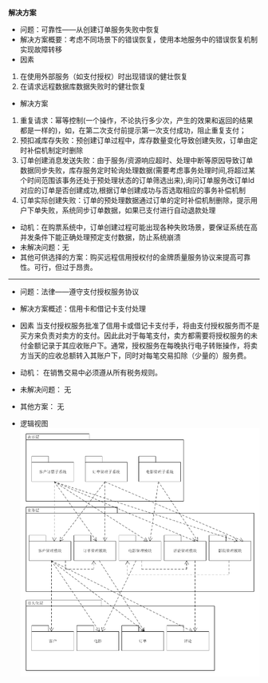 

**解决方案**

- 问题：可靠性——从创建订单服务失败中恢复
- 解决方案概要：考虑不同场景下的错误恢复，使用本地服务中的错误恢复机制实现故障转移
- 因素
1.  在使用外部服务（如支付授权）时出现错误的健壮恢复
2.  在请求远程数据库数据失败时的健壮恢复
- 解决方案
1.  重复请求：幂等控制(一个操作，不论执行多少次，产生的效果和返回的结果都是一样的)，如，在第二次支付前提示第一次支付成功，阻止重复支付；
2.  预扣减库存失败：预创建订单过程中，库存数量变化导致创建失败，订单由定时补偿机制定时删除
3.  订单创建消息发送失败：由于服务/资源响应超时、处理中断等原因导致订单数据同步失败，库存服务定时轮询处理数据(需要考虑事务处理时间,将超过某个时间范围该事务还处于预处理状态的订单筛选出来),询问订单服务改订单Id对应的订单是否创建成功,根据订单创建成功与否选取相应的事务补偿机制
4.  订单实际创建失败：订单的预处理数据通过订单的定时补偿机制删除，提示用户下单失败，系统同步订单数据，如果已支付进行自动退款处理
- 动机：在购票系统中，订单创建过程可能出现各种失败场景，要保证系统在高并发条件下能正确处理预定支付数据，防止系统崩溃
- 未解决问题：无
- 其他可供选择的方案：购买远程信用授权付的金牌质量服务协议来提高可靠性。可行，但过于昂贵。

---

- 问题：法律——遵守支付授权服务协议
- 解决方案概述：信用卡和借记卡支付处理
- 因素
当支付授权服务批准了信用卡或借记卡支付手，将由支付授权服务而不是买方来负责对卖方的支付。因此此对于每笔支付，卖方都需要将授权服务的未付金额记录于其应收账户下。通常，授权服务在每晚执行电子转账操作，将卖方当天的应收总额转入其账户下，同时对每笔交易扣除（少量的）服务费。
- 动机：
在销售交易中必须遵从所有税务规则。
- 未解决问题：
无
- 其他方案：
无

- 逻辑视图
![逻辑视图](./image/13.4/三层架构逻辑视图.png)
